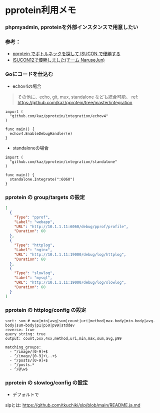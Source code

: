 # pprotein利用メモ

### phpmyadmin, pproteinを外部インスタンスで用意したい

### 参考：
  - [pprotein でボトルネックを探して ISUCON で優勝する](https://zenn.dev/team_soda/articles/20231206000000)
  - [ISUCON12で優勝しました(チーム NaruseJun)](https://zenn.dev/tohutohu/articles/8c34d1187e1b21)

### Goにコードを仕込む
- echov4の場合
> その他に、echo, git, mux, standalone なども統合可能。
> ref: https://github.com/kaz/pprotein/tree/master/integration
```golang
import (
  "github.com/kaz/pprotein/integration/echov4"
)

func main() {
  echov4.EnableDebugHandler(e)
}
```

- standaloneの場合
```golang
import (
  "github.com/kaz/pprotein/integration/standalone"
)

func main() {
  standalone.Integrate(":6060")
}
```

### pprotein の group/targets の設定
```json
[
  {
    "Type": "pprof",
    "Label": "webapp",
    "URL": "http://10.1.1.11:6060/debug/pprof/profile",
    "Duration": 60
  },
  {
    "Type": "httplog",
    "Label": "nginx",
    "URL": "http://10.1.1.11:19000/debug/log/httplog",
    "Duration": 60
  },
  {
    "Type": "slowlog",
    "Label": "mysql",
    "URL": "http://10.1.1.11:19000/debug/log/slowlog",
    "Duration": 60
  }
]
```

### pprotein の httplog/config の設定
```
sort: sum # max|min|avg|sum|count|uri|method|max-body|min-body|avg-body|sum-body|p1|p50|p99|stddev
reverse: true
query_string: true
output: count,5xx,4xx,method,uri,min,max,sum,avg,p99

matching_groups:
  - ^/image/[0-9]+$
  - ^/image/[0-9]+\..+$
  - ^/posts/[0-9]+$
  - ^/posts.*
  - ^/@\w$
```

### pprotein の slowlog/config の設定
  - デフォルトで

slpとは: https://github.com/tkuchiki/slp/blob/main/README.ja.md
